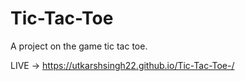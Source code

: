 # Tic-Tac-Toe
A project on the game tic tac toe.

LIVE -> https://utkarshsingh22.github.io/Tic-Tac-Toe-/
